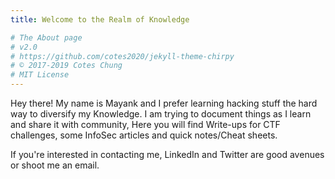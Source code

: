 ```yaml
---
title: Welcome to the Realm of Knowledge

# The About page
# v2.0
# https://github.com/cotes2020/jekyll-theme-chirpy
# © 2017-2019 Cotes Chung
# MIT License
---
```


Hey there! My name is Mayank and I prefer learning hacking stuff the hard way to diversify my Knowledge.  I am trying to document things as I learn and share it with community, Here you will find Write-ups for CTF challenges, some InfoSec articles and quick notes/Cheat sheets.

If you're interested in contacting me, LinkedIn and Twitter are good avenues or shoot me an email.
